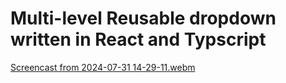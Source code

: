 # Multi-level Reusable dropdown written in React and Typscript

[Screencast from 2024-07-31 14-29-11.webm](https://github.com/user-attachments/assets/b7ae0325-9f97-4bc0-974e-415c813dad8d)
